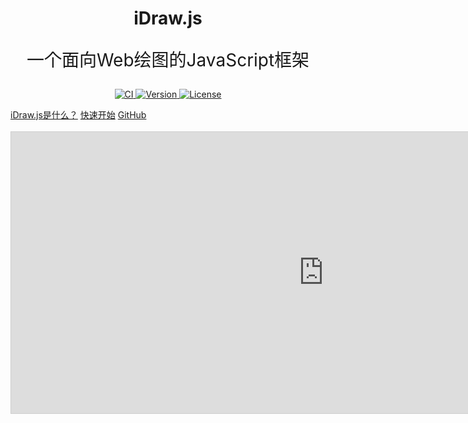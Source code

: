 <h1 align="center">iDraw.js</h1>

<p align="center" style="font-size:28px;">一个面向Web绘图的JavaScript框架</p>

<p align="center">
  <a title="CI" href="https://github.com/idrawjs/idraw/actions/workflows/node.js.yml">
    <img src="https://github.com/idrawjs/idraw/actions/workflows/node.js.yml/badge.svg?branch=main" alt="CI">
  </a>

  <a href="https://www.npmjs.com/package/idraw">
    <img src="https://img.shields.io/npm/v/idraw.svg?sanitize=idraw" alt="Version">
  </a>
  <a href="https://www.npmjs.com/package/idraw">
    <img src="https://img.shields.io/npm/l/idraw.svg?sanitize=true" alt="License">
  </a>
</p>

<div class="home-btn-group">
  <a class="home-btn" href="https://idrawjs.github.io/docs/zh/guide/introduction.html">iDraw.js是什么？</a>
  <a class="home-btn home-btn-primary" href="https://idrawjs.github.io/docs/zh/">快速开始</a>
  <a class="home-btn" target="_blank" href="https://github.com/idrawjs/idraw/">GitHub</a>
</div>

<br/>
<div>
  <iframe 
    src="https://idrawjs.github.io/playground/?demo=basic&header=false&sider=false&default-editor-split=37" 
    width="1000" height="450" frameborder="no" border="0"
    style="border: 1px solid #cecece"
  ></iframe>
</div>